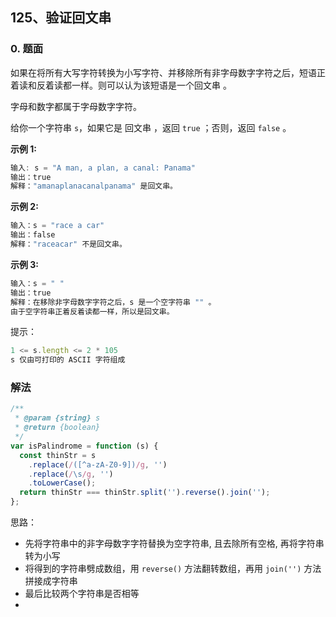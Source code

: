 ## 125、验证回文串

### 0. 题面

如果在将所有大写字符转换为小写字符、并移除所有非字母数字字符之后，短语正着读和反着读都一样。则可以认为该短语是一个回文串 。

字母和数字都属于字母数字字符。

给你一个字符串 `s`，如果它是 回文串 ，返回 `true` ；否则，返回 `false` 。

**示例 1:**

```javascript
输入: s = "A man, a plan, a canal: Panama"
输出：true
解释："amanaplanacanalpanama" 是回文串。
```

**示例 2:**

```javascript
输入：s = "race a car"
输出：false
解释："raceacar" 不是回文串。
```

**示例 3:**

```javascript
输入：s = " "
输出：true
解释：在移除非字母数字字符之后，s 是一个空字符串 "" 。
由于空字符串正着反着读都一样，所以是回文串。

```

提示：

```javascript
1 <= s.length <= 2 * 105
s 仅由可打印的 ASCII 字符组成
```

### 解法

```javascript
/**
 * @param {string} s
 * @return {boolean}
 */
var isPalindrome = function (s) {
  const thinStr = s
    .replace(/([^a-zA-Z0-9])/g, '')
    .replace(/\s/g, '')
    .toLowerCase();
  return thinStr === thinStr.split('').reverse().join('');
};
```

思路：

- 先将字符串中的非字母数字字符替换为空字符串, 且去除所有空格, 再将字符串转为小写
- 将得到的字符串劈成数组，用 `reverse()` 方法翻转数组，再用 `join('')` 方法拼接成字符串
- 最后比较两个字符串是否相等
-
